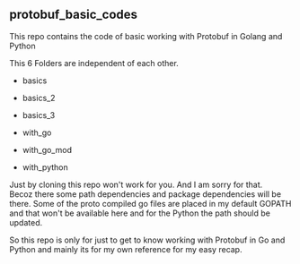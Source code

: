 ## protobuf_basic_codes

This repo contains the code of basic working with Protobuf in Golang and Python

This 6 Folders are independent of each other.

- basics

- basics_2

- basics_3

- with_go

- with_go_mod

- with_python


Just by cloning this repo won't work for you. And I am sorry for that.  
Becoz there some path dependencies and package dependencies will be there. Some of the proto compiled go files are placed in my default GOPATH and that won't be available here and for the Python the path should be updated. 

So this repo is only for just to get to know working with Protobuf in Go and Python and mainly its for my own reference for my easy recap.